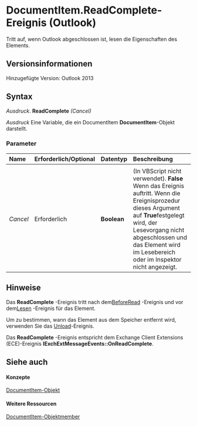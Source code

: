 
# DocumentItem.ReadComplete-Ereignis (Outlook)
Tritt auf, wenn Outlook abgeschlossen ist, lesen die Eigenschaften des Elements.

## Versionsinformationen

Hinzugefügte Version: Outlook 2013


## Syntax

 _Ausdruck_. **ReadComplete** _(Cancel)_

 _Ausdruck_ Eine Variable, die ein DocumentItem **DocumentItem**-Objekt darstellt.


### Parameter



|**Name**|**Erforderlich/Optional**|**Datentyp**|**Beschreibung**|
|:-----|:-----|:-----|:-----|
|||||
| _Cancel_|Erforderlich|**Boolean**|(In VBScript nicht verwendet).  **False** Wenn das Ereignis auftritt. Wenn die Ereignisprozedur dieses Argument auf **True**festgelegt wird, der Lesevorgang nicht abgeschlossen und das Element wird im Lesebereich oder im Inspektor nicht angezeigt.|

## Hinweise

Das  **ReadComplete** -Ereignis tritt nach dem[BeforeRead](5b494a75-3d56-ee3f-8415-b44bca720440.md) -Ereignis und vor dem[Lesen](da5e82e6-43b9-d040-e529-2388049a8e1b.md) -Ereignis für das Element.

Um zu bestimmen, wann das Element aus dem Speicher entfernt wird, verwenden Sie das [Unload](e634c3f3-e637-f18c-0f7e-2e5cb18566a3.md)-Ereignis.

Das  **ReadComplete** -Ereignis entspricht dem Exchange Client Extensions (ECE)-Ereignis **IExchExtMessageEvents::OnReadComplete**.


## Siehe auch


#### Konzepte


[DocumentItem-Objekt](7b0a6af0-6632-3ff6-841f-5b081d0d68d8.md)
#### Weitere Ressourcen


[DocumentItem-Objektmember](http://msdn.microsoft.com/library/2c6d563b-39cb-9cb3-3bfe-93fe595325cf%28Office.15%29.aspx)